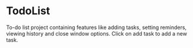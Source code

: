 # TodoList
To-do list project containing features like adding tasks, setting reminders, viewing history and close window options.
Click on add task to add a new task.
